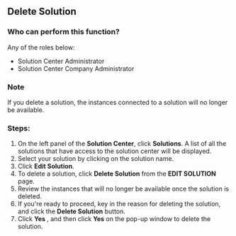 ## Delete Solution

### Who can perform this function?
Any of the roles below:
* Solution Center Administrator
* Solution Center Company Administrator

### Note
If you delete a solution, the instances connected to a solution will no longer be available.

### Steps:
1. On the left panel of the **Solution Center**, click **Solutions**. A list of all the solutions that have access to the solution center will be displayed.
2. Select your solution by clicking on the solution name.
3. Click **Edit Solution**.
4. To delete a solution, click **Delete Solution** from the **EDIT SOLUTION** page.
5. Review the instances that will no longer be available once the solution is deleted.
6. If you're ready to proceed, key in the reason for deleting the solution, and click the **Delete Solution** button.
7. Click **Yes** , and then click **Yes** on the pop-up window to delete the solution.
